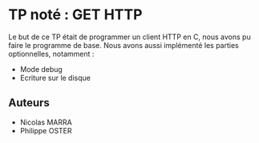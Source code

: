 # TP noté : GET HTTP

Le but de ce TP était de programmer un client HTTP en C, nous avons pu faire le programme de base.
Nous avons aussi implémenté les parties optionnelles, notamment :

* Mode debug
* Ecriture sur le disque


## Auteurs 

- Nicolas MARRA
- Philippe OSTER



